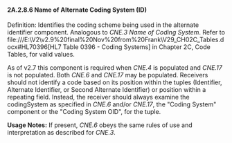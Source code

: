 #### 2A.2.8.6 Name of Alternate Coding System (ID)

Definition: Identifies the coding scheme being used in the alternate identifier component. Analogous to _CNE.3 Name of Coding System_. Refer to file:///E:\V2\v2.9%20final%20Nov%20from%20Frank\V29_CH02C_Tables.docx#HL70396[HL7 Table 0396 - Coding Systems] in Chapter 2C, Code Tables, for valid values.

As of v2.7 this component is required when _CNE.4_ is populated and _CNE.17_ is not populated. Both _CNE.6_ and _CNE.17_ may be populated. Receivers should not identify a code based on its position within the tuples (Identifier, Alternate Identifier, or Second Alternate Identifier) or position within a repeating field. Instead, the receiver should always examine the codingSystem as specified in _CNE.6_ and/or _CNE.17_, the "Coding System" component or the "Coding System OID", for the tuple.

**Usage Notes:** If present, _CNE.6_ obeys the same rules of use and interpretation as described for _CNE.3_.
